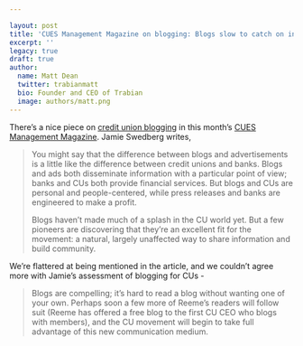 ```yaml
---

layout: post
title: 'CUES Management Magazine on blogging: Blogs slow to catch on in CUs'
excerpt: ''
legacy: true
draft: true
author:
  name: Matt Dean
  twitter: trabianmatt
  bio: Founder and CEO of Trabian
  image: authors/matt.png
---
```


<p>There&#8217;s a nice piece on <a href='http://www.cues.org/pls/cuesp/!cues1.main?section_id_in=3069489&amp;top_category_id_in=3071923&amp;this_object_id_in=11258216&amp;this_object_type_in=page&amp;this_parent_category_id_in=3072751&amp;proc_this_object_type_in=page&amp;proc_this_parent_category_id_in=3072751&amp;proc_this_object_id_in=11258216&amp;proc_top_category_id_in=&amp;proc_to_call_in=cues1.mgmt_mag_template&amp;proc_param1=y&amp;proc_param2=n'>credit union
blogging</a>
in this month&#8217;s <a href='http://www.cumanagement.com/'><span class="caps">CUES</span> Management
Magazine</a>.  Jamie Swedberg writes,</p>
<blockquote><p>You might say that the difference between blogs and
advertisements is a little like the difference between credit unions
and banks. Blogs and ads both disseminate information with a
particular point of view; banks and CUs both provide financial
services. But blogs and CUs are personal and people-centered, while
press releases and banks are engineered to make a profit.</p>
<p>Blogs haven&#8217;t made much of a splash in the CU world yet. But a few
pioneers are discovering that they&#8217;re an excellent fit for the
movement: a natural, largely unaffected way to share information and
build community.</p></blockquote>
<p>We&#8217;re flattered at being mentioned in the article, and we couldn&#8217;t
agree more with Jamie&#8217;s assessment of blogging for CUs -</p>
<blockquote>
<p>Blogs are compelling; it&#8217;s hard to read a blog without wanting one
of your own. Perhaps soon a few more of Reeme&#8217;s readers will follow
suit (Reeme has offered a free blog to the first <span class='caps'><span class="caps">CU CEO</span></span> who blogs with
members), and the CU movement will begin to take full advantage of
this new communication medium.</p>
</blockquote>
